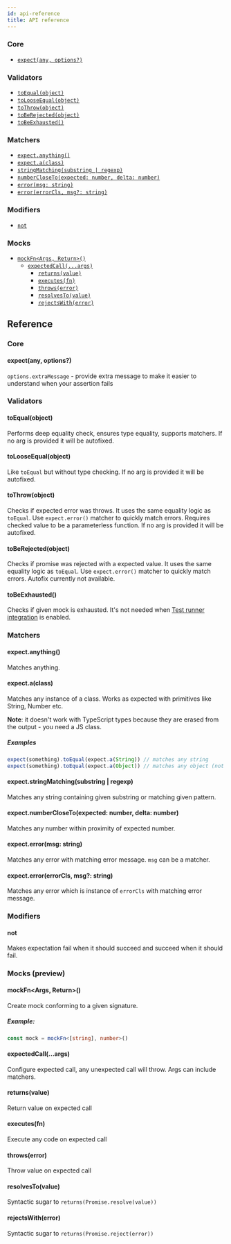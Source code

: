 ```yaml
---
id: api-reference
title: API reference
---
```


### Core

- [`expect(any, options?)`](#expectany-options)

### Validators

- [`toEqual(object)`](#toequalobject)
- [`toLooseEqual(object)`](#tolooseequalobject)
- [`toThrow(object)`](#tothrowobject)
- [`toBeRejected(object)`](#toberejectedobject)
- [`toBeExhausted()`](#tobeexhausted)

### Matchers

- [`expect.anything()`](#expectanything)
- [`expect.a(class)`](#expectaclass)
- [`stringMatching(substring | regexp)`](#expectstringmatchingsubstring--regexp)
- [`numberCloseTo(expected: number, delta: number)`](#expectnumberclosetoexpected-number-delta-number)
- [`error(msg: string)`](#expecterrormsg-string)
- [`error(errorCls, msg?: string)`](#expecterrorerrorcls-msg-string)

### Modifiers

- [`not`](#not)

### Mocks

- [`mockFn<Args, Return>()`](#mockfnargs-return)
  - [`expectedCall(...args)`](#expectedcallargs)
    - [`returns(value)`](#returnsvalue)
    - [`executes(fn)`](#executesfn)
    - [`throws(error)`](#throwserror)
    - [`resolvesTo(value)`](#resolvestovalue)
    - [`rejectsWith(error)`](#rejectswitherror)

## Reference

### Core

#### expect(any, options?)

`options.extraMessage` - provide extra message to make it easier to understand
when your assertion fails

### Validators

#### toEqual(object)

Performs deep equality check, ensures type equality, supports matchers. If no
arg is provided it will be autofixed.

#### toLooseEqual(object)

Like `toEqual` but without type checking. If no arg is provided it will be
autofixed.

#### toThrow(object)

Checks if expected error was throws. It uses the same equality logic as
`toEqual`. Use `expect.error()` matcher to quickly match errors. Requires
checked value to be a parameterless function. If no arg is provided it will be
autofixed.

#### toBeRejected(object)

Checks if promise was rejected with a expected value. It uses the same equality
logic as `toEqual`. Use `expect.error()` matcher to quickly match errors.
Autofix currently not available.

#### toBeExhausted()

Checks if given mock is exhausted. It's not needed when
[Test runner integration](../guides/test-runner-integration.md) is enabled.

### Matchers

#### expect.anything()

Matches anything.

#### expect.a(class)

Matches any instance of a class. Works as expected with primitives like String,
Number etc.

**Note**: it doesn't work with TypeScript types because they are erased from the
output - you need a JS class.

##### Examples

```typescript
expect(something).toEqual(expect.a(String)) // matches any string
expect(something).toEqual(expect.a(Object)) // matches any object (not null)
```

#### expect.stringMatching(substring | regexp)

Matches any string containing given substring or matching given pattern.

#### expect.numberCloseTo(expected: number, delta: number)

Matches any number within proximity of expected number.

#### expect.error(msg: string)

Matches any error with matching error message. `msg` can be a matcher.

#### expect.error(errorCls, msg?: string)

Matches any error which is instance of `errorCls` with matching error message.

### Modifiers

#### not

Makes expectation fail when it should succeed and succeed when it should fail.

### Mocks (preview)

#### mockFn<Args, Return>()

Create mock conforming to a given signature.

##### Example:

```typescript
const mock = mockFn<[string], number>()
```

#### expectedCall(...args)

Configure expected call, any unexpected call will throw. Args can include
matchers.

#### returns(value)

Return value on expected call

#### executes(fn)

Execute any code on expected call

#### throws(error)

Throw value on expected call

#### resolvesTo(value)

Syntactic sugar to `returns(Promise.resolve(value))`

#### rejectsWith(error)

Syntactic sugar to `returns(Promise.reject(error))`
